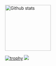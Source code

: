 <p align="left">
  <img alt="Github stats" height="150px" src="https://github-readme-stats.vercel.app/api?username=kazu-2020&count_private=true&show_icons=true&theme=omni" />
</a>

[![trophy](https://github-profile-trophy.vercel.app/?username=kazu-2020&theme=juicyfresh&column=7)](https://github.com/ryo-ma/github-profile-trophy)
![](https://github-profile-summary-cards.vercel.app/api/cards/profile-details?username=vn7n24fzkq&theme=vue)
